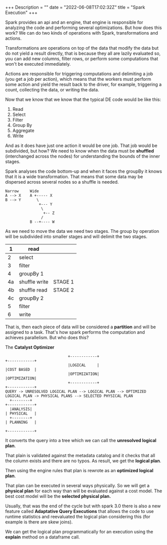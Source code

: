 +++
Description = ""
date = "2022-06-08T17:02:32Z"
title = "Spark Execution"
+++

Spark provides an api and an engine, that engine is responsible for analyzing the code and performing several optimizations. But how does this work?
We can do two kinds of operations with Spark, transformations and actions. 

Transformations are operations on top of the data that modify the data but do not yield a result directly, that is because they all are lazily evaluated so, you can add new columns, filter rows, or perform some computations that won't be executed immediately. 

Actions are responsible for triggering computations and delimiting a job (you get a job per action), which means that the workers must perform some action and yield the result back to the driver, for example, triggering a count, collecting the data, or writing the data.

Now that we know that we know that the typical DE code would be like this:

1. Read
2. Select
3. Filter
4. Group By
5. Aggregate
6. Write

And as it does have just one action it would be one job. That job would be subdivided, but how? We need to know when the data must be **shuffled** (interchanged across the nodes) for understanding the bounds of the inner stages.

Spark analyses the code bottom-up and when it faces the groupBy it knows that it is a wide transformation.  That means that some data may be dispersed across several nodes so a shuffle is needed. 


```goat
Narrow     Wide
A --> X    A +----- X 
B --> Y       \
               +--- Y
                \
                 +-- Z
                /
           B --+---- W
```

As we need to move the data we need two stages.  The group by operation will be subdivided into smaller stages and will delimit the two stages.

| 1 | read |  |
| --- | --- | --- |
| 2 | select |  |
| 3 | filter |  |
| 4 | groupBy 1 |  |
| 4a | shuffle write | STAGE 1 |
| 4b | shuffle read | STAGE 2 |
| 4c | groupBy 2 |  |
| 5 | filter |  |
| 6 | write |  |

That is, then each piece of data will be considered a **partition** and will be assigned to a task. That's how spark performs the computation and achieves parallelism. But who does this? 

The **Catalyst Optimizer**

```goat 
                            +------------+                                                  +------------+     
                            |LOGICAL     |                                                  |COST BASED  |
                            |OPTIMIZATION|                                                  |OPTIMIZATION|
                            +------------+                                                  +------------+
QUERY -> UNRESOLVED LOGICAL PLAN --> LOGICAL PLAN --> OPTIMIZED LOGICAL PLAN -> PHYSICAL PLANS --> SELECTED PHYSICAL PLAN
  +--------+                                                             +------------+
  |ANALYSIS|                                                             | PHYSICAL   |   
  +--------+                                                             | PLANNING   |
                                                                         +------------+
````

It converts the query into a tree which we can call the **unresolved logical plan**.

That plain is validated against the metadata catalog and it checks that all the column exists and there are no typos. As result, we get the **logical plan**.

Then using the engine rules that plan is rewrote as an **optimized logical plan**.

That plan can be executed in several ways physically. So we will get a **physical plan** for each way than will be evaluated against a cost model. The best cost model will be the **selected physical plan.**

Usually, that was the end of the cycle but with spark 3.0 there is also a new feature called **Adaptative Query Executions** that allows the code to use runtime statistics and reevaluated the logical plan considering this (for example is there are skew joins).

We can get the logical plan programmatically for an execution using the **explain** method on a dataframe call.
